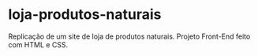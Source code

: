 # loja-produtos-naturais
Replicação de um site de loja de produtos naturais. Projeto Front-End feito com HTML e CSS.
